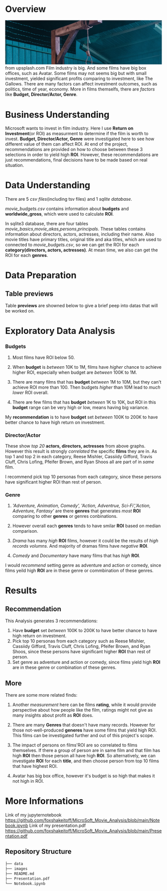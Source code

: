 # Overview
![pic](images/The_Gallow.jpg) from upsplash.com
Film industry is big. And some films have big box offices, such as Avatar. Some films may not seems big but with small investment, yielded significant profits comparing to investment, like The Gallows. There are many factors can affect investment outcomes, such as politics, time of year, economy. More in films themselfs, there are *factors* like **Budget, Director/Actor, Genre**. 

# Business Understanding
Microsoft wants to invest in film industry. Here I use **Return on Investment**(or ROI) as measurment to determine if the film is worth to invest. **Budget, Director/Actor, Genre** were investigated here to see how different value of them can affect ROI. At end of the project, recommendations are provided on how to choose between these 3 selections in order to yield high **ROI**. However, these recommendations are just recommendations, final decisions have to be made based on real situation. 

# Data Understanding
There are 5 *csv files*(including tsv files) and 1 *sqlite database*. 

*movie_budgets.csv* contains information about **budgets** and **worldwide_gross**, which were used to calculate **ROI**. 

In sqlite3 database, there are four tables *movie_basics*,*movie_akas*,*persons*,*principals*. These tables contains information about directors, actors, actresses, including their name. Also movie titles have primary titles, original title and aka titles, which are used to connected to *movie_budgets.csv*, so we can get the ROI for each **category(directors, actors, actresses)**. At mean time, we also can get the ROI for each **genres**.

# Data Preparation
## Table previews
Table **previews** are showned below to give a brief peep into datas that will be worked on.

# Exploratory Data Analysis
### Budgets
1. Most films have ROI below 50. 

2. When **budget** is *between* 10K to 1M, films have *higher* chance to achieve higher ROI, especially when budget are *between* 100K to 1M.

3. There are many films that has **budget** *between* 1M to 10M, but they can't achieve ROI more than 100. Then budgets *higher* than 10M lead to *much lower* ROI overall.

4. There are few films that has **budget** *between* 1K to 10K, but ROI in this **budget** range can be very high or low, means having big variance. 

My **recommendation** is to have **budget** set *between* 100K to 200K to have better chance to have high return on investment. 
### Director/Actor
These show *top 20* **actors, directors, actresses** from above graphs. However this result is strongly *correlated* the specific **films** they are in. As top 1 and top 2 in each category, Reese Mishler, Cassiidy Gifford, Travis Cluff, Chris Lofing, Pfeifer Brown, and Ryan Shoos all are part of in *same* film. 

I recommend pick top 10 personas from each category, since these persons have significant higher ROI than rest of person.
### Genre
1. *'Adventure, Animation, Comedy', 'Action, Adventrue, Sci-Fi','Action, Adventure, Fantasy'* are there **genres** that generates *most* **ROI** comparing to other **genres** or genres conbinations. 

2. However overall each **genres** tends to have smilar **ROI** based on median comparison.

3. *Drama* has many *high* **ROI** films, however it could be the results of *high records volumns*. And majority of dramas films have *negative* **ROI**. 

4. *Comedy* and *Documentary* have many films that has *high* **ROI**. 

I would *recommend* setting genre as adventure and action or comedy, since films yeild high **ROI** are in these genre or commbination of these genres. 
# Results
## Recommendation 
This Analysis generates 3 recommendations:
1. Have **budget** set *between* 100K to 200K to have better chance to have high return on investment. 
2. Pick top 10 personas from each category such as Reese Mishler, Cassiidy Gifford, Travis Cluff, Chris Lofing, Pfeifer Brown, and Ryan Shoos, since these persons have significant higher **ROI** than rest of person.
3. Set genre as adventure and action or comedy, since films yield high **ROI** are in these genre or combination of these genres.
## More
There are some more related finds:
1. Another *measurement* here can be films **rating**, while it would provide perspective about how people like the film, ratings might not give as many insights about profit as **ROI** does.  

2. There are many **Genres** that doesn't have many records. However for those not-well-produced **generes** have some films that yield high ROI. This films can be investigated further and out of this project's scope.

3. The impact of persons on films'ROI are so correlated to films themselves. If there a group of person are in same film and that film has high **ROI** then those person all have high **ROI**. So alternatively, we can investigate **ROI** for each **title**, and then choose person from top 10 films that have highest ROI. 

4. Avatar has big box office, however it's budget is so high that makes it not high in ROI.


# More Informations
Link of my jupyternotebook
https://github.com/foxshakeitoff/MicroSoft_Movie_Analysis/blob/main/Notebook.ipynb
Link of my presentation.pdf
https://github.com/foxshakeitoff/MicroSoft_Movie_Analysis/blob/main/Presentation.pdf
## Repository Structure
```
├── data
├── images
├── README.md
├── Presentation.pdf
└── Notebook.ipynb
```

